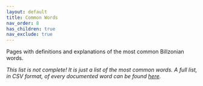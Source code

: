 ```yaml
---
layout: default
title: Common Words
nav_order: 8
has_children: true
nav_exclude: true
---
```


Pages with definitions and explanations of the most common Billzonian words.  

*This list is not complete! It is just a list of the most common words.*
*A full list, in CSV format, of every documented word can be found [here](../vocabulary.csv).*